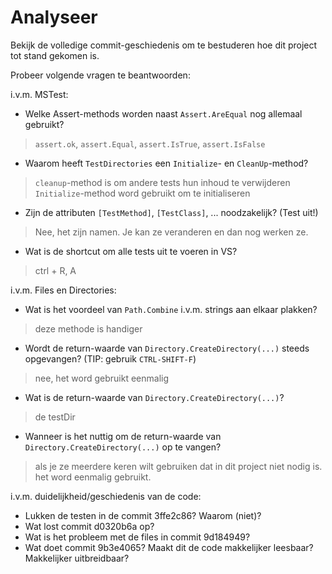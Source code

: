 # Analyseer

Bekijk de volledige commit-geschiedenis om te bestuderen hoe dit project tot stand gekomen is.

Probeer volgende vragen te beantwoorden:

i.v.m. MSTest:

- Welke Assert-methods worden naast `Assert.AreEqual` nog allemaal gebruikt?

> `assert.ok`, `assert.Equal`, `assert.IsTrue`, `assert.IsFalse` 

- Waarom heeft `TestDirectories` een `Initialize`- en `CleanUp`-method?

> `cleanup`-method is om andere tests hun inhoud te verwijderen
> `Initialize`-method word gebruikt om te initialiseren

- Zijn de attributen `[TestMethod]`, `[TestClass]`, ... noodzakelijk? (Test uit!)

> Nee, het zijn namen. Je kan ze veranderen en dan nog werken ze.

- Wat is de shortcut om alle tests uit te voeren in VS?

> ctrl + R, A

i.v.m. Files en Directories:

- Wat is het voordeel van `Path.Combine` i.v.m. strings aan elkaar plakken?

> deze methode is handiger

- Wordt de return-waarde van `Directory.CreateDirectory(...)` steeds opgevangen? (TIP: gebruik `CTRL-SHIFT-F`)

> nee, het word gebruikt eenmalig

- Wat is de return-waarde van `Directory.CreateDirectory(...)`?

> de testDir

- Wanneer is het nuttig om de return-waarde van `Directory.CreateDirectory(...)` op te vangen?

> als je ze meerdere keren wilt gebruiken dat in dit project niet nodig is. het word eenmalig gebruikt.


i.v.m. duidelijkheid/geschiedenis van de code:

- Lukken de testen in de commit 3ffe2c86? Waarom (niet)?
- Wat lost commit d0320b6a op?
- Wat is het probleem met de files in commit 9d184949?
- Wat doet commit 9b3e4065? Maakt dit de code makkelijker leesbaar? Makkelijker uitbreidbaar?


